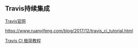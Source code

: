 ## Travis持续集成

[Travis官网](https://travis-ci.org/)

https://www.ruanyifeng.com/blog/2017/12/travis_ci_tutorial.html

[Travis CI 极简教程](https://github.com/dunwu/dunwu.github.io/blob/master/tools/travis-ci%E6%9E%81%E7%AE%80%E6%95%99%E7%A8%8B.md)

